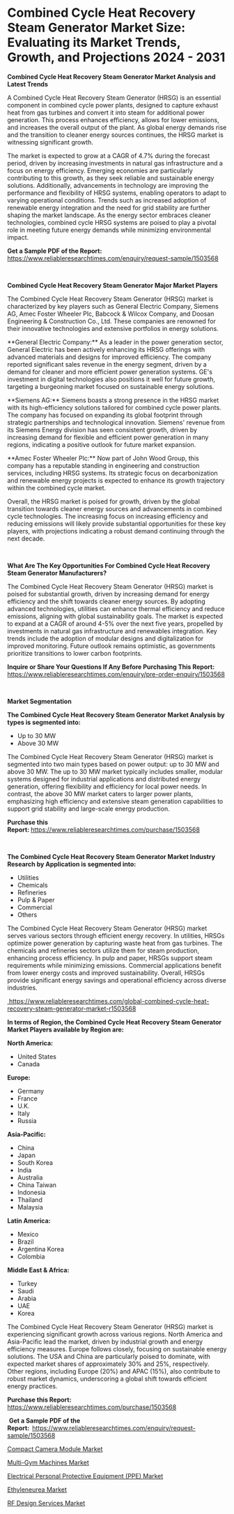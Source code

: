 <p><h1>Combined Cycle Heat Recovery Steam Generator Market Size: Evaluating its Market Trends, Growth, and Projections 2024 - 2031</h1></p><p><strong>Combined Cycle Heat Recovery Steam Generator Market Analysis and Latest Trends</strong></p>
<p><p>A Combined Cycle Heat Recovery Steam Generator (HRSG) is an essential component in combined cycle power plants, designed to capture exhaust heat from gas turbines and convert it into steam for additional power generation. This process enhances efficiency, allows for lower emissions, and increases the overall output of the plant. As global energy demands rise and the transition to cleaner energy sources continues, the HRSG market is witnessing significant growth.</p><p>The market is expected to grow at a CAGR of 4.7% during the forecast period, driven by increasing investments in natural gas infrastructure and a focus on energy efficiency. Emerging economies are particularly contributing to this growth, as they seek reliable and sustainable energy solutions. Additionally, advancements in technology are improving the performance and flexibility of HRSG systems, enabling operators to adapt to varying operational conditions. Trends such as increased adoption of renewable energy integration and the need for grid stability are further shaping the market landscape. As the energy sector embraces cleaner technologies, combined cycle HRSG systems are poised to play a pivotal role in meeting future energy demands while minimizing environmental impact.</p></p>
<p><strong>Get a Sample PDF of the Report:&nbsp;</strong> <a href="https://www.reliableresearchtimes.com/enquiry/request-sample/1503568?utm_campaign=1383&utm_medium=2&utm_source=Github&utm_content=ia&utm_term=27092024&utm_id=combined-cycle-heat-recovery-steam-generator">https://www.reliableresearchtimes.com/enquiry/request-sample/1503568</a></p>
<p>&nbsp;</p>
<p><strong>Combined Cycle Heat Recovery Steam Generator Major Market Players</strong></p>
<p><p>The Combined Cycle Heat Recovery Steam Generator (HRSG) market is characterized by key players such as General Electric Company, Siemens AG, Amec Foster Wheeler Plc, Babcock & Wilcox Company, and Doosan Engineering & Construction Co., Ltd. These companies are renowned for their innovative technologies and extensive portfolios in energy solutions.</p><p>**General Electric Company:** As a leader in the power generation sector, General Electric has been actively enhancing its HRSG offerings with advanced materials and designs for improved efficiency. The company reported significant sales revenue in the energy segment, driven by a demand for cleaner and more efficient power generation systems. GE's investment in digital technologies also positions it well for future growth, targeting a burgeoning market focused on sustainable energy solutions.</p><p>**Siemens AG:** Siemens boasts a strong presence in the HRSG market with its high-efficiency solutions tailored for combined cycle power plants. The company has focused on expanding its global footprint through strategic partnerships and technological innovation. Siemens' revenue from its Siemens Energy division has seen consistent growth, driven by increasing demand for flexible and efficient power generation in many regions, indicating a positive outlook for future market expansion.</p><p>**Amec Foster Wheeler Plc:** Now part of John Wood Group, this company has a reputable standing in engineering and construction services, including HRSG systems. Its strategic focus on decarbonization and renewable energy projects is expected to enhance its growth trajectory within the combined cycle market.</p><p>Overall, the HRSG market is poised for growth, driven by the global transition towards cleaner energy sources and advancements in combined cycle technologies. The increasing focus on increasing efficiency and reducing emissions will likely provide substantial opportunities for these key players, with projections indicating a robust demand continuing through the next decade.</p></p>
<p>&nbsp;</p>
<p><strong>What Are The Key Opportunities For Combined Cycle Heat Recovery Steam Generator Manufacturers?</strong></p>
<p><p>The Combined Cycle Heat Recovery Steam Generator (HRSG) market is poised for substantial growth, driven by increasing demand for energy efficiency and the shift towards cleaner energy sources. By adopting advanced technologies, utilities can enhance thermal efficiency and reduce emissions, aligning with global sustainability goals. The market is expected to expand at a CAGR of around 4-5% over the next five years, propelled by investments in natural gas infrastructure and renewables integration. Key trends include the adoption of modular designs and digitalization for improved monitoring. Future outlook remains optimistic, as governments prioritize transitions to lower carbon footprints.</p></p>
<p><strong>Inquire or Share Your Questions If Any Before Purchasing This Report:</strong> <a href="https://www.reliableresearchtimes.com/enquiry/pre-order-enquiry/1503568?utm_campaign=1383&utm_medium=2&utm_source=Github&utm_content=ia&utm_term=27092024&utm_id=combined-cycle-heat-recovery-steam-generator">https://www.reliableresearchtimes.com/enquiry/pre-order-enquiry/1503568</a></p>
<p>&nbsp;</p>
<p><strong>Market Segmentation</strong></p>
<p><strong>The Combined Cycle Heat Recovery Steam Generator Market Analysis by types is segmented into:</strong></p>
<p><ul><li>Up to 30 MW</li><li>Above 30 MW</li></ul></p>
<p><p>The Combined Cycle Heat Recovery Steam Generator (HRSG) market is segmented into two main types based on power output: up to 30 MW and above 30 MW. The up to 30 MW market typically includes smaller, modular systems designed for industrial applications and distributed energy generation, offering flexibility and efficiency for local power needs. In contrast, the above 30 MW market caters to larger power plants, emphasizing high efficiency and extensive steam generation capabilities to support grid stability and large-scale energy production.</p></p>
<p><strong>Purchase this Report:&nbsp;</strong><a href="https://www.reliableresearchtimes.com/purchase/1503568?utm_campaign=1383&utm_medium=2&utm_source=Github&utm_content=ia&utm_term=27092024&utm_id=combined-cycle-heat-recovery-steam-generator">https://www.reliableresearchtimes.com/purchase/1503568</a></p>
<p>&nbsp;</p>
<p><strong>The Combined Cycle Heat Recovery Steam Generator Market Industry Research by Application is segmented into:</strong></p>
<p><ul><li>Utilities</li><li>Chemicals</li><li>Refineries</li><li>Pulp & Paper</li><li>Commercial</li><li>Others</li></ul></p>
<p><p>The Combined Cycle Heat Recovery Steam Generator (HRSG) market serves various sectors through efficient energy recovery. In utilities, HRSGs optimize power generation by capturing waste heat from gas turbines. The chemicals and refineries sectors utilize them for steam production, enhancing process efficiency. In pulp and paper, HRSGs support steam requirements while minimizing emissions. Commercial applications benefit from lower energy costs and improved sustainability. Overall, HRSGs provide significant energy savings and operational efficiency across diverse industries.</p></p>
<p><a href="https://www.reliableresearchtimes.com/global-combined-cycle-heat-recovery-steam-generator-market-r1503568?utm_campaign=1383&utm_medium=2&utm_source=Github&utm_content=ia&utm_term=27092024&utm_id=combined-cycle-heat-recovery-steam-generator">&nbsp;https://www.reliableresearchtimes.com/global-combined-cycle-heat-recovery-steam-generator-market-r1503568</a></p>
<p><strong>In terms of Region, the Combined Cycle Heat Recovery Steam Generator Market Players available by Region are:</strong></p>
<p>
    <p> <strong> North America: </strong>
        <ul>
            <li>United States</li>
            <li>Canada</li>
        </ul>
        </p> 
    <p> <strong> Europe: </strong>
        <ul>
            <li>Germany</li>
            <li>France</li>
            <li>U.K.</li>
            <li>Italy</li>
            <li>Russia</li>
        </ul>
        </p> 
    <p> <strong> Asia-Pacific: </strong>
        <ul>
            <li>China</li>
            <li>Japan</li>
            <li>South Korea</li>
            <li>India</li>
            <li>Australia</li>
            <li>China Taiwan</li>
            <li>Indonesia</li>
            <li>Thailand</li>
            <li>Malaysia</li>
        </ul>
        </p> 
    <p> <strong> Latin America: </strong>
        <ul>
            <li>Mexico</li>
            <li>Brazil</li>
            <li>Argentina Korea</li>
            <li>Colombia</li>
        </ul>
        </p> 
    <p> <strong> Middle East & Africa: </strong>
        <ul>
            <li>Turkey</li>
            <li>Saudi</li>
            <li>Arabia</li>
            <li>UAE</li>
            <li>Korea</li>
        </ul>
    </p>
    </p>
<p><p>The Combined Cycle Heat Recovery Steam Generator (HRSG) market is experiencing significant growth across various regions. North America and Asia-Pacific lead the market, driven by industrial growth and energy efficiency measures. Europe follows closely, focusing on sustainable energy solutions. The USA and China are particularly poised to dominate, with expected market shares of approximately 30% and 25%, respectively. Other regions, including Europe (20%) and APAC (15%), also contribute to robust market dynamics, underscoring a global shift towards efficient energy practices.</p></p>
<p><strong>Purchase this Report: </strong><a href="https://www.reliableresearchtimes.com/purchase/1503568?utm_campaign=1383&utm_medium=2&utm_source=Github&utm_content=ia&utm_term=27092024&utm_id=combined-cycle-heat-recovery-steam-generator">https://www.reliableresearchtimes.com/purchase/1503568</a></p>
<p>&nbsp;<strong>Get a Sample PDF of the Report:&nbsp;&nbsp;</strong><a href="https://www.reliableresearchtimes.com/enquiry/request-sample/1503568?utm_campaign=1383&utm_medium=2&utm_source=Github&utm_content=ia&utm_term=27092024&utm_id=combined-cycle-heat-recovery-steam-generator">https://www.reliableresearchtimes.com/enquiry/request-sample/1503568</a></p>
<p><strong></strong></p>
<p><p><a href="https://www.linkedin.com/pulse/global-compact-camera-module-market-trends-forecasts-strategic-hl4ze?trackingId=FdxsR4vkS72cHVYaDChaeA%3D%3D&utm_campaign=1383&utm_medium=2&utm_source=Github&utm_content=ia&utm_term=27092024&utm_id=combined-cycle-heat-recovery-steam-generator">Compact Camera Module Market</a></p><p><a href="https://issuu.com/reportprime-2/docs/multi-gym-machines-market-size-2030_6fcf809ec4d68d?utm_campaign=1383&utm_medium=2&utm_source=Github&utm_content=ia&utm_term=27092024&utm_id=combined-cycle-heat-recovery-steam-generator">Multi-Gym Machines Market</a></p><p><a href="https://issuu.com/reportprime-2/docs/electrical-personal-protective-equi_3b0d64f6ff1046?utm_campaign=1383&utm_medium=2&utm_source=Github&utm_content=ia&utm_term=27092024&utm_id=combined-cycle-heat-recovery-steam-generator">Electrical Personal Protective Equipment (PPE) Market</a></p><p><a href="https://www.linkedin.com/pulse/navigating-ethyleneurea-market-expert-analysis-forecast-period-tdwae?trackingId=nVOaU4THTsSRgHJjqdGmWQ%3D%3D&utm_campaign=1383&utm_medium=2&utm_source=Github&utm_content=ia&utm_term=27092024&utm_id=combined-cycle-heat-recovery-steam-generator">Ethyleneurea Market</a></p><p><a href="https://www.linkedin.com/pulse/global-rf-design-services-industry-types-applications-market-mpgce?trackingId=wOKQ%2FLGYSi261rP2%2B80KNQ%3D%3D&utm_campaign=1383&utm_medium=2&utm_source=Github&utm_content=ia&utm_term=27092024&utm_id=combined-cycle-heat-recovery-steam-generator">RF Design Services Market</a></p></p>